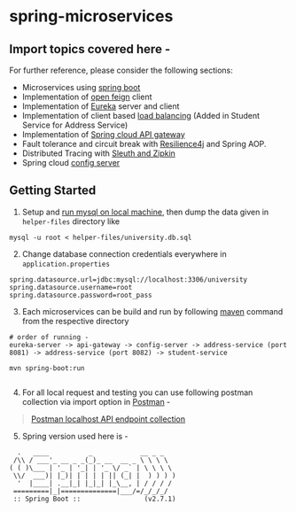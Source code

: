 # spring-microservices
## Import topics covered here - 
For further reference, please consider the following sections:

* Microservices using [spring boot](https://spring.io/blog/2015/07/14/microservices-with-spring) 
* Implementation of [open feign](https://cloud.spring.io/spring-cloud-netflix/multi/multi_spring-cloud-feign.html) client 
* Implementation of [Eureka](https://cloud.spring.io/spring-cloud-netflix/multi/multi_spring-cloud-eureka-server.html) server and client 
* Implementation of client based [load balancing](https://spring.io/guides/gs/spring-cloud-loadbalancer/) 
  (Added in Student Service for Address Service)
* Implementation of [Spring cloud API gateway](https://spring.io/projects/spring-cloud-gateway)
* Fault tolerance and circuit break with [Resilience4j](https://resilience4j.readme.io/docs) and Spring AOP.
* Distributed Tracing with [Sleuth and Zipkin](https://spring.io/blog/2016/02/15/distributed-tracing-with-spring-cloud-sleuth-and-spring-cloud-zipkin) 
* Spring cloud [config server](https://cloud.spring.io/spring-cloud-config/reference/html/) 


## Getting Started 


1. Setup and [run mysql on local machine](https://www.prisma.io/dataguide/mysql/setting-up-a-local-mysql-database), then dump the data given in `helper-files` directory like 

```
mysql -u root < helper-files/university.db.sql 
```
2. Change database connection credentials everywhere in `application.properties`

```
spring.datasource.url=jdbc:mysql://localhost:3306/university
spring.datasource.username=root
spring.datasource.password=root_pass
```
3. Each microservices can be build and run by following [maven](https://maven.apache.org/) command from the respective directory 

```
# order of running -
eureka-server -> api-gateway -> config-server -> address-service (port 8081) -> address-service (port 8082) -> student-service 

mvn spring-boot:run
 
```

4. For all local request and testing you can use following postman collection via import option in [Postman](https://www.postman.com/downloads/) - 
> [Postman localhost API endpoint collection](hhttps://www.getpostman.com/collections/e9ec883b436965c3de45)

5. Spring version used here is - 

```
  .   ____          _            __ _ _
 /\\ / ___'_ __ _ _(_)_ __  __ _ \ \ \ \
( ( )\___ | '_ | '_| | '_ \/ _` | \ \ \ \
 \\/  ___)| |_)| | | | | || (_| |  ) ) ) )
  '  |____| .__|_| |_|_| |_\__, | / / / /
 =========|_|==============|___/=/_/_/_/
 :: Spring Boot ::                (v2.7.1)
 ```